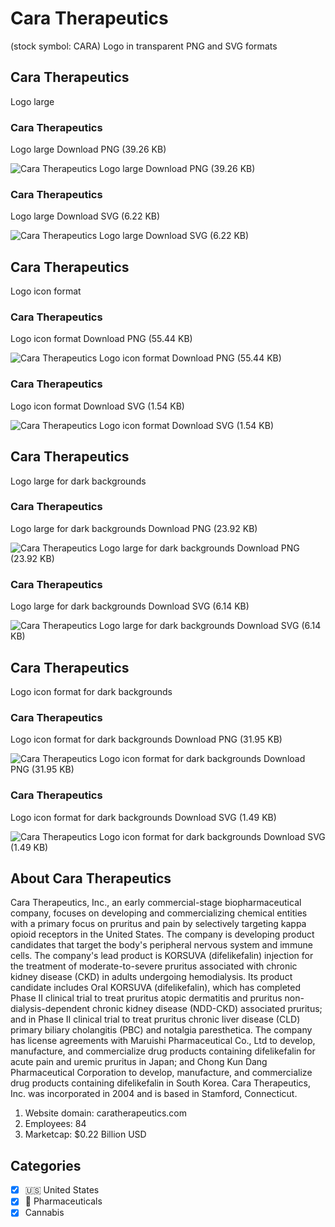 # Cara Therapeutics
 (stock symbol: CARA) Logo in transparent PNG and SVG formats

## Cara Therapeutics
 Logo large

### Cara Therapeutics
 Logo large Download PNG (39.26 KB)

![Cara Therapeutics
 Logo large Download PNG (39.26 KB)](/img/orig/CARA_BIG-652271a6.png)

### Cara Therapeutics
 Logo large Download SVG (6.22 KB)

![Cara Therapeutics
 Logo large Download SVG (6.22 KB)](/img/orig/CARA_BIG-a56b233d.svg)

## Cara Therapeutics
 Logo icon format

### Cara Therapeutics
 Logo icon format Download PNG (55.44 KB)

![Cara Therapeutics
 Logo icon format Download PNG (55.44 KB)](/img/orig/CARA-340d3dd5.png)

### Cara Therapeutics
 Logo icon format Download SVG (1.54 KB)

![Cara Therapeutics
 Logo icon format Download SVG (1.54 KB)](/img/orig/CARA-1e2263a1.svg)

## Cara Therapeutics
 Logo large for dark backgrounds

### Cara Therapeutics
 Logo large for dark backgrounds Download PNG (23.92 KB)

![Cara Therapeutics
 Logo large for dark backgrounds Download PNG (23.92 KB)](/img/orig/CARA_BIG.D-43204908.png)

### Cara Therapeutics
 Logo large for dark backgrounds Download SVG (6.14 KB)

![Cara Therapeutics
 Logo large for dark backgrounds Download SVG (6.14 KB)](/img/orig/CARA_BIG.D-e9658824.svg)

## Cara Therapeutics
 Logo icon format for dark backgrounds

### Cara Therapeutics
 Logo icon format for dark backgrounds Download PNG (31.95 KB)

![Cara Therapeutics
 Logo icon format for dark backgrounds Download PNG (31.95 KB)](/img/orig/CARA.D-493f81e0.png)

### Cara Therapeutics
 Logo icon format for dark backgrounds Download SVG (1.49 KB)

![Cara Therapeutics
 Logo icon format for dark backgrounds Download SVG (1.49 KB)](/img/orig/CARA.D-ca7df5d1.svg)

## About Cara Therapeutics


Cara Therapeutics, Inc., an early commercial-stage biopharmaceutical company, focuses on developing and commercializing chemical entities with a primary focus on pruritus and pain by selectively targeting kappa opioid receptors in the United States. The company is developing product candidates that target the body's peripheral nervous system and immune cells. The company's lead product is KORSUVA (difelikefalin) injection for the treatment of moderate-to-severe pruritus associated with chronic kidney disease (CKD) in adults undergoing hemodialysis. Its product candidate includes Oral KORSUVA (difelikefalin), which has completed Phase II clinical trial to treat pruritus atopic dermatitis and pruritus non-dialysis-dependent chronic kidney disease (NDD-CKD) associated pruritus; and in Phase II clinical trial to treat pruritus chronic liver disease (CLD) primary biliary cholangitis (PBC) and notalgia paresthetica. The company has license agreements with Maruishi Pharmaceutical Co., Ltd to develop, manufacture, and commercialize drug products containing difelikefalin for acute pain and uremic pruritus in Japan; and Chong Kun Dang Pharmaceutical Corporation to develop, manufacture, and commercialize drug products containing difelikefalin in South Korea. Cara Therapeutics, Inc. was incorporated in 2004 and is based in Stamford, Connecticut.

1. Website domain: caratherapeutics.com
2. Employees: 84
3. Marketcap: $0.22 Billion USD


## Categories
- [x] 🇺🇸 United States
- [x] 💊 Pharmaceuticals
- [x] Cannabis
